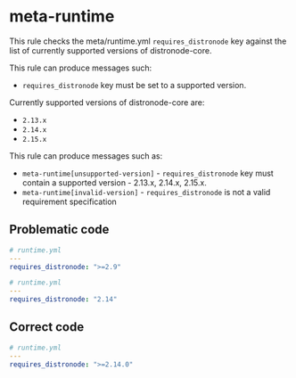# meta-runtime

This rule checks the meta/runtime.yml `requires_distronode` key against the list of currently supported versions of distronode-core.

This rule can produce messages such:

- `requires_distronode` key must be set to a supported version.

Currently supported versions of distronode-core are:

- `2.13.x`
- `2.14.x`
- `2.15.x`

This rule can produce messages such as:

- `meta-runtime[unsupported-version]` - `requires_distronode` key must contain a supported version - 2.13.x, 2.14.x, 2.15.x.
- `meta-runtime[invalid-version]` - `requires_distronode` is not a valid requirement specification


## Problematic code

```yaml
# runtime.yml
---
requires_distronode: ">=2.9"
```


```yaml
# runtime.yml
---
requires_distronode: "2.14"
```

## Correct code

```yaml
# runtime.yml
---
requires_distronode: ">=2.14.0"
```
